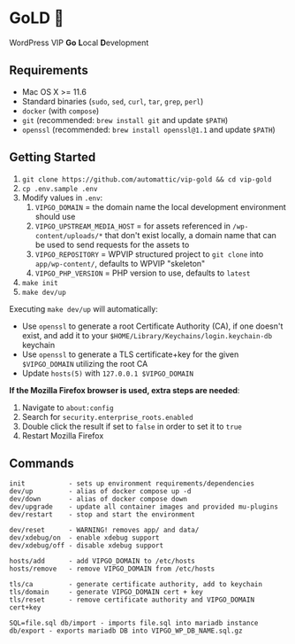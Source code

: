 # GoLD 💛

WordPress VIP **Go** **L**ocal **D**evelopment

## Requirements

* Mac OS X >= 11.6
* Standard binaries (`sudo`, `sed`, `curl`, `tar`, `grep`, `perl`)
* `docker` (with `compose`)
* `git` (recommended: `brew install git` and update `$PATH`)
* `openssl` (recommended: `brew install openssl@1.1` and update `$PATH`)

## Getting Started

1. `git clone https://github.com/automattic/vip-gold && cd vip-gold`
2. `cp .env.sample .env`
3. Modify values in `.env`:
    1. `VIPGO_DOMAIN` = the domain name the local development environment should use
    2. `VIPGO_UPSTREAM_MEDIA_HOST` = for assets referenced in `/wp-content/uploads/*` that don't exist locally, a domain name that can be used to send requests for the assets to
    3. `VIPGO_REPOSITORY` = WPVIP structured project to `git clone` into `app/wp-content/`, defaults to WPVIP "skeleton"
    4. `VIPGO_PHP_VERSION` = PHP version to use, defaults to `latest`
4. `make init`
5. `make dev/up`

Executing `make dev/up` will automatically:
* Use `openssl` to generate a root Certificate Authority (CA), if one doesn't exist, and add it to your `$HOME/Library/Keychains/login.keychain-db` keychain
* Use `openssl` to generate a TLS certificate+key for the given `$VIPGO_DOMAIN` utilizing the root CA
* Update `hosts(5)` with `127.0.0.1 $VIPGO_DOMAIN`

**If the Mozilla Firefox browser is used, extra steps are needed**:
1. Navigate to `about:config`
2. Search for `security.enterprise_roots.enabled`
3. Double click the result if set to `false` in order to set it to `true`
4. Restart Mozilla Firefox

## Commands

```
init           - sets up environment requirements/dependencies
dev/up         - alias of docker compose up -d
dev/down       - alias of docker compose down
dev/upgrade    - update all container images and provided mu-plugins
dev/restart    - stop and start the environment

dev/reset      - WARNING! removes app/ and data/
dev/xdebug/on  - enable xdebug support
dev/xdebug/off - disable xdebug support

hosts/add      - add VIPGO_DOMAIN to /etc/hosts
hosts/remove   - remove VIPGO_DOMAIN from /etc/hosts

tls/ca         - generate certificate authority, add to keychain
tls/domain     - generate VIPGO_DOMAIN cert + key
tls/reset      - remove certificate authority and VIPGO_DOMAIN cert+key

SQL=file.sql db/import - imports file.sql into mariadb instance
db/export - exports mariadb DB into VIPGO_WP_DB_NAME.sql.gz
```
